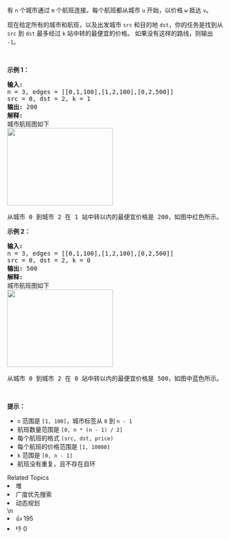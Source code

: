 <p>有 <code>n</code> 个城市通过 <code>m</code> 个航班连接。每个航班都从城市 <code>u</code> 开始，以价格 <code>w</code> 抵达 <code>v</code>。</p>

<p>现在给定所有的城市和航班，以及出发城市 <code>src</code> 和目的地 <code>dst</code>，你的任务是找到从 <code>src</code> 到 <code>dst</code> 最多经过 <code>k</code> 站中转的最便宜的价格。 如果没有这样的路线，则输出 <code>-1</code>。</p>

<p> </p>

<p><strong>示例 1：</strong></p>

<pre>
<strong>输入:</strong> 
n = 3, edges = [[0,1,100],[1,2,100],[0,2,500]]
src = 0, dst = 2, k = 1
<strong>输出:</strong> 200
<strong>解释:</strong> 
城市航班图如下
<img alt="" src="https://s3-lc-upload.s3.amazonaws.com/uploads/2018/02/16/995.png" style="height: 180px; width: 246px;" />

从城市 0 到城市 2 在 1 站中转以内的最便宜价格是 200，如图中红色所示。</pre>

<p><strong>示例 2：</strong></p>

<pre>
<strong>输入:</strong> 
n = 3, edges = [[0,1,100],[1,2,100],[0,2,500]]
src = 0, dst = 2, k = 0
<strong>输出:</strong> 500
<strong>解释:</strong> 
城市航班图如下
<img alt="" src="https://s3-lc-upload.s3.amazonaws.com/uploads/2018/02/16/995.png" style="height: 180px; width: 246px;" />

从城市 0 到城市 2 在 0 站中转以内的最便宜价格是 500，如图中蓝色所示。</pre>

<p> </p>

<p><strong>提示：</strong></p>

<ul>
	<li><code>n</code> 范围是 <code>[1, 100]</code>，城市标签从 <code>0</code> 到 <code>n</code><code> - 1</code></li>
	<li>航班数量范围是 <code>[0, n * (n - 1) / 2]</code></li>
	<li>每个航班的格式 <code>(src, </code><code>dst</code><code>, price)</code></li>
	<li>每个航班的价格范围是 <code>[1, 10000]</code></li>
	<li><code>k</code> 范围是 <code>[0, n - 1]</code></li>
	<li>航班没有重复，且不存在自环</li>
</ul>
<div><div>Related Topics</div><div><li>堆</li><li>广度优先搜索</li><li>动态规划</li></div></div>\n<div><li>👍 195</li><li>👎 0</li></div>